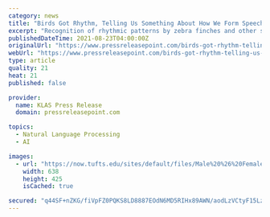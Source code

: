 ```yaml
---
category: news
title: "Birds Got Rhythm, Telling Us Something About How We Form Speech and Movement"
excerpt: "Recognition of rhythmic patterns by zebra finches and other species may be linked to ability to learn and repeat vocalizations Male zebra finches (right) have more pronounced ability for singing, and learning rhythm,"
publishedDateTime: 2021-08-23T04:00:00Z
originalUrl: "https://www.pressreleasepoint.com/birds-got-rhythm-telling-us-something-about-how-we-form-speech-and-movement"
webUrl: "https://www.pressreleasepoint.com/birds-got-rhythm-telling-us-something-about-how-we-form-speech-and-movement"
type: article
quality: 21
heat: 21
published: false

provider:
  name: KLAS Press Release
  domain: pressreleasepoint.com

topics:
  - Natural Language Processing
  - AI

images:
  - url: "https://now.tufts.edu/sites/default/files/Male%20%26%20Female%20Zebra%20Finches.jpg"
    width: 638
    height: 425
    isCached: true

secured: "q44SF+nZKG/fiVpFZ0PQKS8LD8887EOdN6MD5RIHx89AWN/aodLzVCtyF15LzsoBwmqqTDTLGOD6vsFg7MmyV47FQxCmOugotCxq0PtLvIBEp7a1CeD8WhQUzzi0Jj2B9KG8CX8SAmDkRYO6eeTSduyAGneOyZGrLvXngzJUJQNp9/gd8NYv0He7tUC6pADfdxBgCcq6kH7gyYCMs7M7CywdGsX2nzHVkNzNd6k5Xbn2T5rOof2e/frUTi5oU0cRxz3wEtBmKCAlIJT+mrvgXGs9c5WYoux7rs8nnvOILxJtBuot2ezTpW9lfKmwnaQFseFPfl8VSVUJLCBW0Lrc/cqQEqQdU0BRTUdZd1IDj60=;TJ36n9Qx4YwJT01Yg691KA=="
---
```


